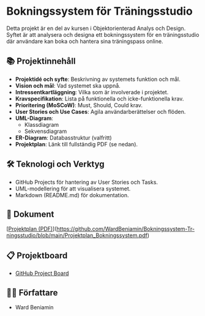 # Bokningssystem för Träningsstudio

Detta projekt är en del av kursen i Objektorienterad Analys och Design. Syftet är att analysera och designa ett bokningssystem för en träningsstudio där användare kan boka och hantera sina träningspass online.

## 📚 Projektinnehåll
- **Projektidé och syfte**: Beskrivning av systemets funktion och mål.
- **Vision och mål**: Vad systemet ska uppnå.
- **Intressentkartläggning**: Vilka som är involverade i projektet.
- **Kravspecifikation**: Lista på funktionella och icke-funktionella krav.
- **Prioritering (MoSCoW)**: Must, Should, Could krav.
- **User Stories och Use Cases**: Agila användarberättelser och flöden.
- **UML-Diagram**:
  - Klassdiagram
  - Sekvensdiagram
- **ER-Diagram**: Databasstruktur (valfritt)
- **Projektplan**: Länk till fullständig PDF (se nedan).

## 🛠️ Teknologi och Verktyg
- GitHub Projects för hantering av User Stories och Tasks.
- UML-modellering för att visualisera systemet.
- Markdown (README.md) för dokumentation.

## 📄 Dokument
[[Projektplan (PDF)](https://github.com/DITT-USERNAME/DITT-REPO/raw/main/Projektplan_Bokningssystem.pdf)](https://github.com/WardBeniamin/Bokningssystem-Tr-ningsstudio/blob/main/Projektplan_Bokningssystem.pdf)


## 📋 Projektboard
- [GitHub Project Board](LINK_TILL_DIN_PROJECT_BOARD)

## 🧑‍💻 Författare
- Ward Beniamin
